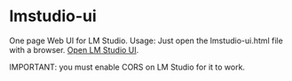 # lmstudio-ui
One page Web UI for LM Studio. 
Usage: Just open the lmstudio-ui.html file with a browser. 
<a href="lmstudio-ui.html">Open LM Studio UI</a>.


IMPORTANT: you must enable CORS on LM Studio for it to work. 

